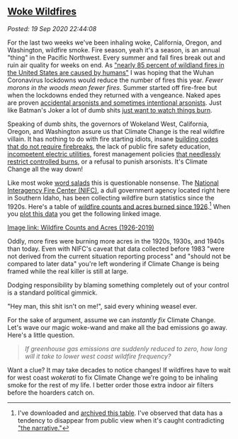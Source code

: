 
[Woke Wildfires](http://analyzethedatanotthedrivel.org/2020/09/19/woke-wildfires/)
----------------------------------------------------------------------------------

*Posted: 19 Sep 2020 22:44:08*

For the last two weeks we've been inhaling woke, California, Oregon, and
Washington, wildfire smoke. Fire season, yeah it's a season, is an
annual "thing" in the Pacific Northwest. Every summer and fall fires
break out and ruin air quality for weeks on end. As ["nearly 85 percent
of wildland fires in the United States are caused by
humans"](https://www.nps.gov/articles/wildfire-causes-and-evaluation.htm)
I was hoping that the Wuhan Coronavirus lockdowns would reduce the
number of fires this year. *Fewer morons in the woods mean fewer fires.*
Summer started off fire-free but when the lockdowns ended they returned
with a vengeance. Naked apes are proven [accidental arsonists and
sometimes intentional
arsonists](https://www.nbcnews.com/tech/security/wildfires-rage-false-antifa-rumors-spur-pleas-police-n1239881).
Just like Batman's Joker a lot of dumb shits [just want to watch things
burn](https://www.youtube.com/watch?v=efHCdKb5UWc).

Speaking of dumb shits, the governors of Wokeland West, California,
Oregon, and Washington assure us that Climate Change is the real
wildfire villain. It has nothing to do with fire starting idiots, insane
[building codes that do not require
firebreaks](https://www.quora.com/Why-are-fire-breaks-not-established-in-California?share=1),
the lack of public fire safety education, [incompetent electric
utilities](https://www.cnn.com/2020/03/23/us/pge-guilty-camp-fire-california/index.html),
forest management policies [that needlessly restrict controlled
burns](https://www.motherjones.com/environment/2019/11/californias-wildfire-controlled-prescribed-burns-native-americans/),
or a refusal to punish arsonists. It's Climate Change all the way down!

Like most woke [word
salads](https://www.dictionary.com/browse/word-salad) this is
questionable nonsense. The [National Interagency Fire Center
(NIFC)](https://www.nifc.gov/index.html), a dull government agency
located right here in Southern Idaho, has been collecting wildfire burn
statistics since the 1920s. Here's a table of [wildfire counts and acres
burned since
1926](https://www.nifc.gov/fireInfo/fireInfo_stats_totalFires.html).[^7007x1]
When you [plot this
data](https://github.com/bakerjd99/jacks/blob/master/notebooks/wildfire%20plot.ipynb)
you get the following linked image.

[Image link: Wildfire Counts and Acres (1926-2019)](https://bakerjd99.files.wordpress.com/2020/09/wildfires1926-2019.png)

Oddly, more fires were burning more acres in the 1920s, 1930s, and 1940s
than today. Even with NIFC's caveat that data collected before 1983
"were not derived from the current situation reporting process" and
"should not be compared to later data" you're left wondering if Climate
Change is being framed while the real killer is still at large.

Dodging responsibility by blaming something completely out of your
control is a standard political gimmick.

"Hey man, this shit isn't on me!", said every whining weasel ever.

For the sake of argument, assume we can *instantly fix* Climate Change.
Let's wave our magic woke-wand and make all the bad emissions go away.
Here's a little question.

> *If greenhouse gas emissions are suddenly reduced to zero, how long
> will it take to lower west coast wildfire frequency?*

Want a clue? It may take decades to notice changes! If wildfires have to
wait for west coast *wokerati* to fix Climate Change we're going to be
inhaling smoke for the rest of my life. I better order those extra
indoor air filters before the hoarders catch on.

[^7007x1]: I've downloaded and [archived this
    table](https://github.com/bakerjd99/jacks/blob/master/notebooks/NationalFireData.txt).
    I've observed that data has a tendency to disappear from public view
    when it's caught contradicting ["the
    narrative."](https://www.urbandictionary.com/define.php?term=pushing%20a%20false%20narrative)
